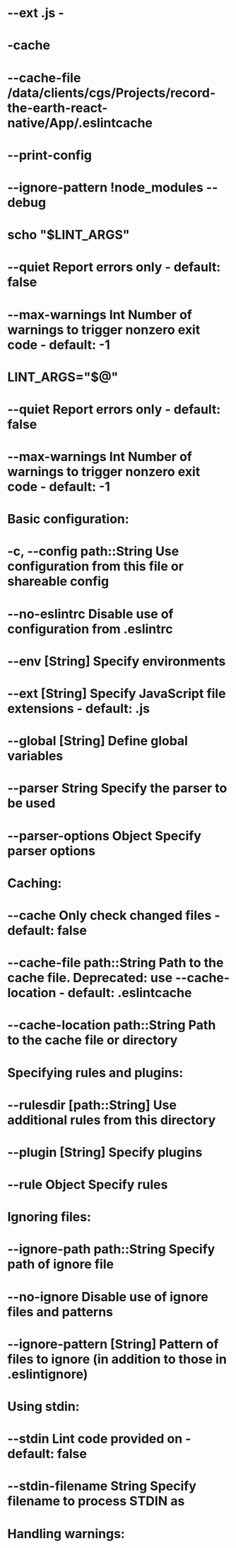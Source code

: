 
  # --ext .js -
  # -cache
  # --cache-file /data/clients/cgs/Projects/record-the-earth-react-native/App/.eslintcache
  # --print-config
  # --ignore-pattern !node_modules --debug
  # scho "$LINT_ARGS"


  # --quiet                      Report errors only - default: false
  # --max-warnings Int           Number of warnings to trigger nonzero exit code - default: -1
  # LINT_ARGS="$@"
  # --quiet                      Report errors only - default: false
  # --max-warnings Int           Number of warnings to trigger nonzero exit code - default: -1
  # Basic configuration:
  # -c, --config path::String    Use configuration from this file or shareable config
  # --no-eslintrc                Disable use of configuration from .eslintrc
  # --env [String]               Specify environments
  # --ext [String]               Specify JavaScript file extensions - default: .js
  # --global [String]            Define global variables
  # --parser String              Specify the parser to be used
  # --parser-options Object      Specify parser options
  # Caching:
  # --cache                      Only check changed files - default: false
  # --cache-file path::String    Path to the cache file. Deprecated: use --cache-location - default: .eslintcache
  # --cache-location path::String  Path to the cache file or directory
  # Specifying rules and plugins:
  # --rulesdir [path::String]    Use additional rules from this directory
  # --plugin [String]            Specify plugins
  # --rule Object                Specify rules
  # Ignoring files:
  # --ignore-path path::String   Specify path of ignore file
  # --no-ignore                  Disable use of ignore files and patterns
  # --ignore-pattern [String]    Pattern of files to ignore (in addition to those in .eslintignore)
  # Using stdin:
  # --stdin                      Lint code provided on <STDIN> - default: false
  # --stdin-filename String      Specify filename to process STDIN as
  # Handling warnings:
